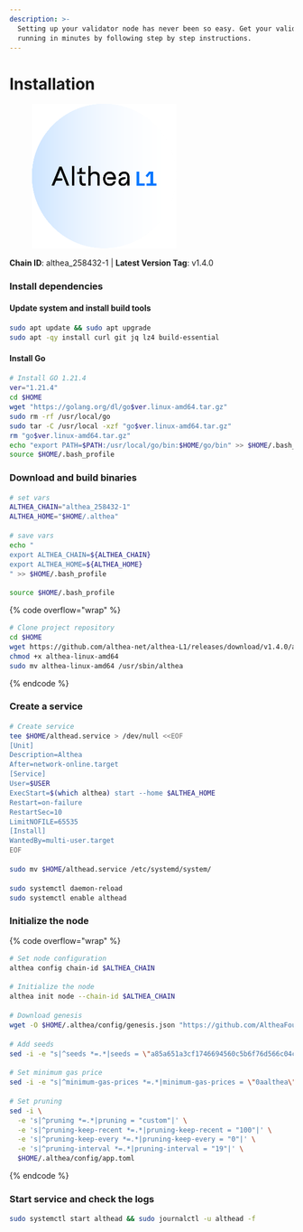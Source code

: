 ```yaml
---
description: >-
  Setting up your validator node has never been so easy. Get your validator
  running in minutes by following step by step instructions.
---
```


# Installation

<figure><img src="https://github.com/takeshi-val/Logo/raw/main/althea.png" alt=""><figcaption></figcaption></figure>

**Chain ID**: althea\_258432-1 | **Latest Version Tag**: v1.4.0

### Install dependencies

#### Update system and install build tools

```bash
sudo apt update && sudo apt upgrade
sudo apt -qy install curl git jq lz4 build-essential
```

#### Install Go

```bash
# Install GO 1.21.4
ver="1.21.4"
cd $HOME
wget "https://golang.org/dl/go$ver.linux-amd64.tar.gz"
sudo rm -rf /usr/local/go
sudo tar -C /usr/local -xzf "go$ver.linux-amd64.tar.gz"
rm "go$ver.linux-amd64.tar.gz"
echo "export PATH=$PATH:/usr/local/go/bin:$HOME/go/bin" >> $HOME/.bash_profile
source $HOME/.bash_profile
```

### Download and build binaries

```bash
# set vars
ALTHEA_CHAIN="althea_258432-1"
ALTHEA_HOME="$HOME/.althea"

# save vars
echo "
export ALTHEA_CHAIN=${ALTHEA_CHAIN}
export ALTHEA_HOME=${ALTHEA_HOME}
" >> $HOME/.bash_profile

source $HOME/.bash_profile
```

{% code overflow="wrap" %}
```bash
# Clone project repository
cd $HOME
wget https://github.com/althea-net/althea-L1/releases/download/v1.4.0/althea-linux-amd64
chmod +x althea-linux-amd64
sudo mv althea-linux-amd64 /usr/sbin/althea

```
{% endcode %}

### Create a service

```bash
# Create service
tee $HOME/althead.service > /dev/null <<EOF
[Unit]
Description=Althea
After=network-online.target
[Service]
User=$USER
ExecStart=$(which althea) start --home $ALTHEA_HOME
Restart=on-failure
RestartSec=10
LimitNOFILE=65535
[Install]
WantedBy=multi-user.target
EOF

sudo mv $HOME/althead.service /etc/systemd/system/

sudo systemctl daemon-reload
sudo systemctl enable althead
```

### Initialize the node

{% code overflow="wrap" %}
```bash
# Set node configuration
althea config chain-id $ALTHEA_CHAIN

# Initialize the node
althea init node --chain-id $ALTHEA_CHAIN

# Download genesis 
wget -O $HOME/.althea/config/genesis.json "https://github.com/AltheaFoundation/althea-L1-docs/blob/main/althea-l1-mainnet-genesis.json"

# Add seeds
sed -i -e "s|^seeds *=.*|seeds = \"a85a651a3cf1746694560c5b6f76d566c04ca581@althea-mainnet.rpc.takeshi.team:15259\"|" $HOME/.althea/config/config.toml

# Set minimum gas price
sed -i -e "s|^minimum-gas-prices *=.*|minimum-gas-prices = \"0aalthea\"|" $HOME/.althea/config/app.toml

# Set pruning
sed -i \
  -e 's|^pruning *=.*|pruning = "custom"|' \
  -e 's|^pruning-keep-recent *=.*|pruning-keep-recent = "100"|' \
  -e 's|^pruning-keep-every *=.*|pruning-keep-every = "0"|' \
  -e 's|^pruning-interval *=.*|pruning-interval = "19"|' \
  $HOME/.althea/config/app.toml

```
{% endcode %}

### Start service and check the logs

```bash
sudo systemctl start althead && sudo journalctl -u althead -f 
```
